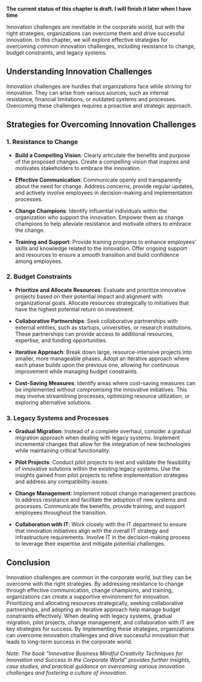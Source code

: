 **The current status of this chapter is draft. I will finish it later when I have time**

Innovation challenges are inevitable in the corporate world, but with the right strategies, organizations can overcome them and drive successful innovation. In this chapter, we will explore effective strategies for overcoming common innovation challenges, including resistance to change, budget constraints, and legacy systems.

Understanding Innovation Challenges
-----------------------------------

Innovation challenges are hurdles that organizations face while striving for innovation. They can arise from various sources, such as internal resistance, financial limitations, or outdated systems and processes. Overcoming these challenges requires a proactive and strategic approach.

Strategies for Overcoming Innovation Challenges
-----------------------------------------------

### 1. Resistance to Change

* **Build a Compelling Vision**: Clearly articulate the benefits and purpose of the proposed changes. Create a compelling vision that inspires and motivates stakeholders to embrace the innovation.

* **Effective Communication**: Communicate openly and transparently about the need for change. Address concerns, provide regular updates, and actively involve employees in decision-making and implementation processes.

* **Change Champions**: Identify influential individuals within the organization who support the innovation. Empower them as change champions to help alleviate resistance and motivate others to embrace the change.

* **Training and Support**: Provide training programs to enhance employees' skills and knowledge related to the innovation. Offer ongoing support and resources to ensure a smooth transition and build confidence among employees.

### 2. Budget Constraints

* **Prioritize and Allocate Resources**: Evaluate and prioritize innovative projects based on their potential impact and alignment with organizational goals. Allocate resources strategically to initiatives that have the highest potential return on investment.

* **Collaborative Partnerships**: Seek collaborative partnerships with external entities, such as startups, universities, or research institutions. These partnerships can provide access to additional resources, expertise, and funding opportunities.

* **Iterative Approach**: Break down large, resource-intensive projects into smaller, more manageable phases. Adopt an iterative approach where each phase builds upon the previous one, allowing for continuous improvement while managing budget constraints.

* **Cost-Saving Measures**: Identify areas where cost-saving measures can be implemented without compromising the innovative initiatives. This may involve streamlining processes, optimizing resource utilization, or exploring alternative solutions.

### 3. Legacy Systems and Processes

* **Gradual Migration**: Instead of a complete overhaul, consider a gradual migration approach when dealing with legacy systems. Implement incremental changes that allow for the integration of new technologies while maintaining critical functionality.

* **Pilot Projects**: Conduct pilot projects to test and validate the feasibility of innovative solutions within the existing legacy systems. Use the insights gained from pilot projects to refine implementation strategies and address any compatibility issues.

* **Change Management**: Implement robust change management practices to address resistance and facilitate the adoption of new systems and processes. Communicate the benefits, provide training, and support employees throughout the transition.

* **Collaboration with IT**: Work closely with the IT department to ensure that innovation initiatives align with the overall IT strategy and infrastructure requirements. Involve IT in the decision-making process to leverage their expertise and mitigate potential challenges.

Conclusion
----------

Innovation challenges are common in the corporate world, but they can be overcome with the right strategies. By addressing resistance to change through effective communication, change champions, and training, organizations can create a supportive environment for innovation. Prioritizing and allocating resources strategically, seeking collaborative partnerships, and adopting an iterative approach help manage budget constraints effectively. When dealing with legacy systems, gradual migration, pilot projects, change management, and collaboration with IT are key strategies for success. By implementing these strategies, organizations can overcome innovation challenges and drive successful innovation that leads to long-term success in the corporate world.

*Note: The book "Innovative Business Mindful Creativity Techniques for Innovation and Success in the Corporate World" provides further insights, case studies, and practical guidance on overcoming various innovation challenges and fostering a culture of innovation.*

